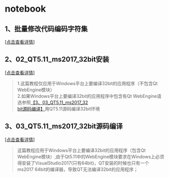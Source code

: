 # notebook

## 1、批量修改代码编码字符集  
[[点击查看详情]](https://github.com/dyj095/notebook/blob/master/01_%E6%89%B9%E9%87%8F%E4%BF%AE%E6%94%B9%E4%BB%A3%E7%A0%81%E7%BC%96%E7%A0%81%E5%AD%97%E7%AC%A6%E9%9B%86/README.md)
## 2、02_QT5.11_ms2017_32bit安装  
[[点击查看详情]](https://github.com/dyj095/notebook/blob/master/02_QT5.11_ms2017_32bit%E5%AE%89%E8%A3%85/README.md)<br>
> 1.这篇教程仅应用于Windows平台上要编译32bit的应用程序（不包含Qt WebEngine模块）<br>
> 2.如果Windows平台上要编译32bit的应用程序中包含有Qt WebEngine请选参照[【3、03_QT5.11_ms2017_32<br>bit源码编译】](https://github.com/dyj095/notebook/blob/master/03_QT5.11_ms2017_32bit%E6%BA%90%E7%A0%81%E7%BC%96%E8%AF%91/README.md)用QT5.11源码编译32bit环境
## 3、03_QT5.11_ms2017_32bit源码编译  
[[点击查看详情]](https://github.com/dyj095/notebook/blob/master/03_QT5.11_ms2017_32bit%E6%BA%90%E7%A0%81%E7%BC%96%E8%AF%91/README.md)<br>
> 这篇教程应用于Windows平台上要编译32bit的应用程序（包含Qt WebEngine模块）,由于Qt5.11中的WebEngine模块要求在Windows上必须得安装了VisualStudio2017(只有64bit)，QT安装的时候也只有一个ms2017 64bit的编译器，导致QT无法编译32bit的应用程序；

